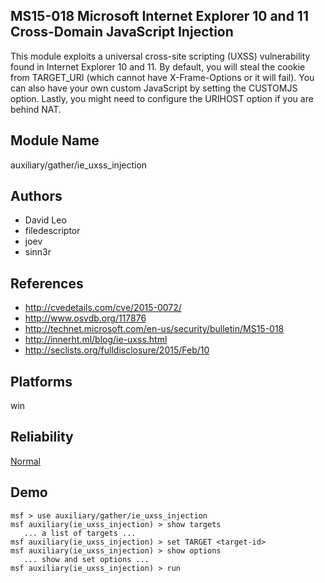 ## MS15-018 Microsoft Internet Explorer 10 and 11 Cross-Domain JavaScript Injection

This module exploits a universal cross-site scripting (UXSS) 
vulnerability found in Internet Explorer 10 and 11. By 
default, you will steal the cookie from TARGET_URI (which 
cannot have X-Frame-Options or it will fail). You can also 
have your own custom JavaScript by setting the CUSTOMJS 
option. Lastly, you might need to configure the URIHOST 
option if you are behind NAT.


## Module Name
auxiliary/gather/ie_uxss_injection

## Authors
* David Leo
* filedescriptor
* joev
* sinn3r


## References
* http://cvedetails.com/cve/2015-0072/
* http://www.osvdb.org/117876
* http://technet.microsoft.com/en-us/security/bulletin/MS15-018
* http://innerht.ml/blog/ie-uxss.html
* http://seclists.org/fulldisclosure/2015/Feb/10




## Platforms
win

## Reliability
[Normal](https://github.com/rapid7/metasploit-framework/wiki/Exploit-Ranking)

## Demo

```
msf > use auxiliary/gather/ie_uxss_injection
msf auxiliary(ie_uxss_injection) > show targets
   ... a list of targets ...
msf auxiliary(ie_uxss_injection) > set TARGET <target-id>
msf auxiliary(ie_uxss_injection) > show options
   ... show and set options ...
msf auxiliary(ie_uxss_injection) > run
```
    
    